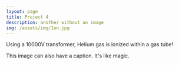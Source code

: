 ```yaml
---
layout: page
title: Project 4
description: another without an image
img: /assets/img/Ion.jpg
---
```

Using a 10000V transformer, Helium gas is ionized within a gas tube!

<div class="img_row">
    <img class="col three" src="{{ site.baseurl }}/assets/img/Ion.jpg" alt="" title="example image"/>
</div>
<div class="col three caption">
    This image can also have a caption. It's like magic.
</div>
